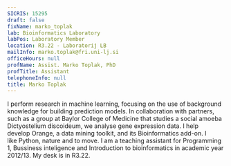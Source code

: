 ```yaml
---
SICRIS: 15295
draft: false
fixName: marko_toplak
lab: Bioinformatics Laboratory
labPos: Laboratory Member
location: R3.22 - Laboratorij LB
mailInfo: marko.toplak@fri.uni-lj.si
officeHours: null
profName: Assist. Marko Toplak, PhD
profTitle: Assistant
telephoneInfo: null
title: Marko Toplak
---
```



I perform research in machine learning, focusing on the use of background knowledge for building prediction models. In collaboration with partners, such as a group at Baylor College of Medicine that studies a social amoeba Dictyostelium discoideum, we analyse gene expression data. I help develop Orange, a data mining toolkit, and its Bioinformatics add-on. I like Python, nature and to move.
I am a teaching assistant for Programming 1, Bussiness inteligence and Introduction to bioinformatics in academic year 2012/13.
My desk is in R3.22.